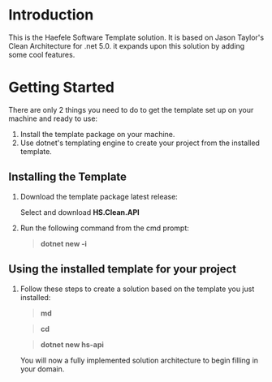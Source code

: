 # Introduction 

This is the Haefele Software Template solution. It is based on Jason Taylor's Clean Architecture for .net 5.0. it expands upon this solution by adding some cool features.

# Getting Started

There are only 2 things you need to do to get the template set up on your machine and ready to use:

1. Install the template package on your machine.
2. Use dotnet's templating engine to create your project from the installed template.

## Installing the Template

1. Download the template package latest release:  
   
   Select and download **HS.Clean.API**
     
2. Run the following command from the cmd prompt:

   > **dotnet new -i <PATH-TO-DOWNLOADED-PACKAGE>**
   
## Using the installed template for your project

1. Follow these steps to create a solution based on the template you just installed:

   > **md <project-name>**
   
   > **cd <project-name>**
   
   > **dotnet new hs-api**

   You will now a fully implemented solution architecture to begin filling in your domain. 
